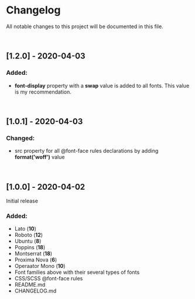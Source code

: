 # Changelog
All notable changes to this project will be documented in this file.

&nbsp;
&nbsp;
## [1.2.0] - 2020-04-03
### Added:
- **font-display** property with a **swap** value is added to all fonts. This value is my recommendation.

&nbsp;
&nbsp;
## [1.0.1] - 2020-04-03
### Changed:
- src property for all @font-face rules declarations by adding **format('woff')** value

&nbsp;
&nbsp;
## [1.0.0] - 2020-04-02
Initial release

### Added:
- Lato (**10**)
- Roboto (**12**)
- Ubuntu (**8**)
- Poppins (**18**)
- Montserrat (**18**)
- Proxima Nova (**6**)
- Operaator Mono (**10**)
- Font families above with their several types of fonts
- CSS/SCSS @font-face rules
- README.md
- CHANGELOG.md